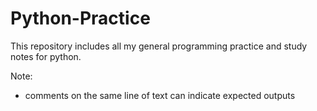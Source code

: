 # Python-Practice

This repository includes all my general programming practice and study notes for python.

Note: 
  - comments on the same line of text can indicate expected outputs
